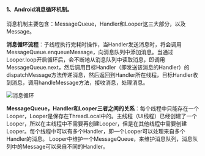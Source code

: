 #### 1、Android消息循环机制。

   消息机制主要包含：MessageQueue，Handler和Looper这三大部分，以及Message。
   
   **消息循环流程**：子线程执行完耗时操作，当Handler发送消息时，将会调用MessageQueue.enqueueMessage，向消息队列中添加消息。当通过Looper.loop开启循环后，会不断地从消息队列中读取消息，即调用MessageQueue.next，然后调用目标Handler（即发送该消息的Handler）的dispatchMessage方法传递消息，然后返回到Handler所在线程，目标Handler收到消息，调用handleMessage方法，接收消息，处理消息。
   
   ![消息循环](https://github.com/chen-eugene/Interview/blob/master/image/3985563-d7da4f5ba49f6887.png)
   
   **MessageQueue，Handler和Looper三者之间的关系**：每个线程中只能存在一个Looper，Looper是保存在ThreadLocal中的。主线程（UI线程）已经创建了一个Looper，所以在主线程中不需要再创建Looper，但是在其他线程中需要创建Looper。每个线程中可以有多个Handler，即一个Looper可以处理来自多个Handler的消息。 Looper中维护一个MessageQueue，来维护消息队列，消息队列中的Message可以来自不同的Handler。
   
